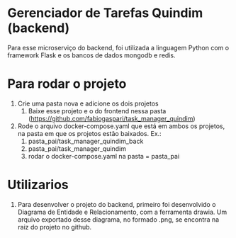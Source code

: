 # Gerenciador de Tarefas Quindim (backend)
Para esse microserviço do backend, foi utilizada a linguagem Python com o framework Flask e os bancos de dados mongodb e redis.

# Para rodar o projeto
1. Crie uma pasta nova e adicione os dois projetos
   1. Baixe esse projeto e o do frontend nessa pasta (https://github.com/fabiogaspari/task_manager_quindim)
2. Rode o arquivo docker-compose.yaml que está em ambos os projetos, na pasta em que os projetos estão baixados. Ex.:
   1. pasta_pai/task_manager_quindim_back
   2. pasta_pai/task_manager_quindim
   3. rodar o docker-compose.yaml na pasta = pasta_pai

# Utilizarios
1. Para desenvolver o projeto do backend, primeiro foi desenvolvido o Diagrama de Entidade e Relacionamento, com a ferramenta drawia. Um arquivo exportado desse diagrama, no formado .png, se encontra na raiz do projeto no github.
